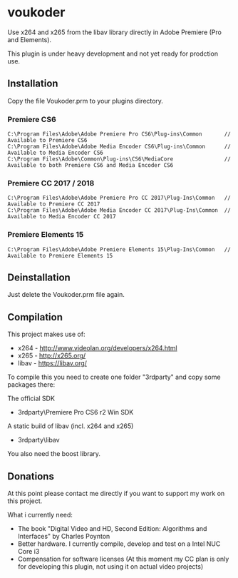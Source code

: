 # voukoder
Use x264 and x265 from the libav library directly in Adobe Premiere (Pro and Elements).

This plugin is under heavy development and not yet ready for prodction use.

## Installation

Copy the file Voukoder.prm to your plugins directory.

### Premiere CS6

    C:\Program Files\Adobe\Adobe Premiere Pro CS6\Plug-ins\Common       // Available to Premiere CS6
    C:\Program Files\Adobe\Adobe Media Encoder CS6\Plug-ins\Common      // Available to Media Encoder CS6
    C:\Program Files\Adobe\Common\Plug-ins\CS6\MediaCore                // Available to both Premiere CS6 and Media Encoder CS6

### Premiere CC 2017 / 2018

    C:\Program Files\Adobe\Adobe Premiere Pro CC 2017\Plug-Ins\Common   // Available to Premiere CC 2017
    C:\Program Files\Adobe\Adobe Media Encoder CC 2017\Plug-Ins\Common  // Available to Media Encoder CC 2017
    
### Premiere Elements 15

    C:\Program Files\Adobe\Adobe Premiere Elements 15\Plug-Ins\Common   // Available to Premiere Elements 15
    
## Deinstallation

Just delete the Voukoder.prm file again.

## Compilation

This project makes use of:

* x264 - http://www.videolan.org/developers/x264.html
* x265 - http://x265.org/
* libav - https://libav.org/

To compile this you need to create one folder "3rdparty" and copy some packages there:

The official SDK
- 3rdparty\Premiere Pro CS6 r2 Win SDK

A static build of libav (incl. x264 and x265)
- 3rdparty\libav

You also need the boost library.

## Donations

At this point please contact me directly if you want to support my work on this project.

What i currently need:
- The book "Digital Video and HD, Second Edition: Algorithms and Interfaces" by Charles Poynton
- Better hardware. I currently compile, develop and test on a Intel NUC Core i3
- Compensation for software licenses (At this moment my CC plan is only for developing this plugin, not using it on actual video projects)
